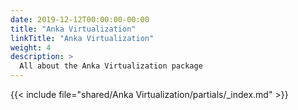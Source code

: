 ```yaml
---
date: 2019-12-12T00:00:00-00:00
title: "Anka Virtualization"
linkTitle: "Anka Virtualization"
weight: 4
description: >
  All about the Anka Virtualization package
---
```


{{< include file="shared/Anka Virtualization/partials/_index.md" >}}
